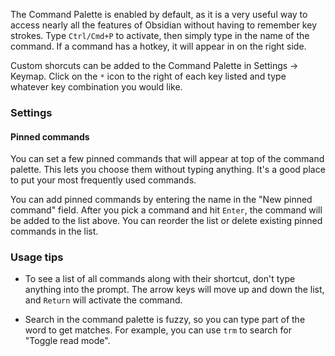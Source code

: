 The Command Palette is enabled by default, as it is a very useful way to access nearly all the features of Obsidian without having to remember key strokes. Type `Ctrl/Cmd+P` to activate, then simply type in the name of the command. If a command has a hotkey, it will appear in on the right side.

Custom shorcuts can be added to the Command Palette in Settings -> Keymap. Click on the `*` icon to the right of each key listed and type whatever key combination you would like.

### Settings

#### Pinned commands

You can set a few pinned commands that will appear at top of the command palette. This lets you choose them without typing anything. It's a good place to put your most frequently used commands.

You can add pinned commands by entering the name in the "New pinned command" field. After you pick a command and hit `Enter`, the command will be added to the list above. You can reorder the list or delete existing pinned commands in the list.

### Usage tips

- To see a list of all commands along with their shortcut, don't type anything into the prompt. The arrow keys will move up and down the list, and `Return` will activate the command. 

- Search in the command palette is fuzzy, so you can type part of the word to get matches. For example, you can use `trm` to search for "Toggle read mode".

